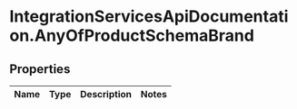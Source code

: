 # IntegrationServicesApiDocumentation.AnyOfProductSchemaBrand

## Properties
Name | Type | Description | Notes
------------ | ------------- | ------------- | -------------
